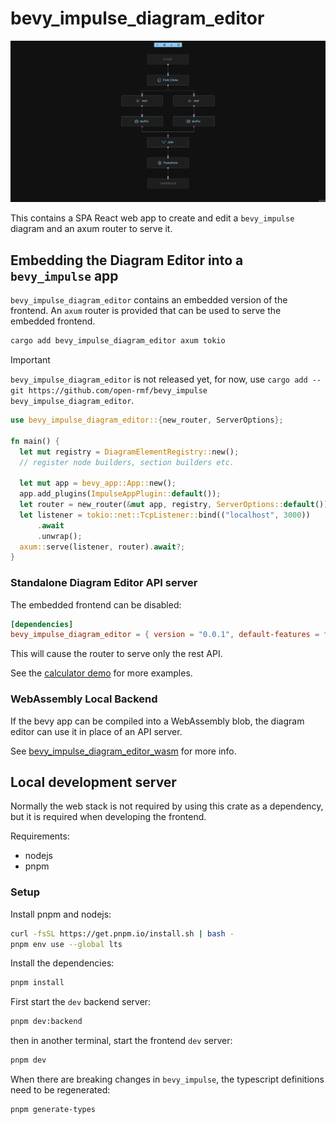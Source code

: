 # bevy_impulse_diagram_editor

![](./docs/assets/diagram-editor-preview.webp)

This contains a SPA React web app to create and edit a `bevy_impulse` diagram and an axum router to serve it.

## Embedding the Diagram Editor into a `bevy_impulse` app

`bevy_impulse_diagram_editor` contains an embedded version of the frontend. An `axum` router is provided
that can be used to serve the embedded frontend.

```bash
cargo add bevy_impulse_diagram_editor axum tokio
```

> [!IMPORTANT]
> `bevy_impulse_diagram_editor` is not released yet, for now, use `cargo add --git https://github.com/open-rmf/bevy_impulse bevy_impulse_diagram_editor`.


```rust
use bevy_impulse_diagram_editor::{new_router, ServerOptions};

fn main() {
  let mut registry = DiagramElementRegistry::new();
  // register node builders, section builders etc.

  let mut app = bevy_app::App::new();
  app.add_plugins(ImpulseAppPlugin::default());
  let router = new_router(&mut app, registry, ServerOptions::default());
  let listener = tokio::net::TcpListener::bind(("localhost", 3000))
      .await
      .unwrap();
  axum::serve(listener, router).await?;
}
```

### Standalone Diagram Editor API server

The embedded frontend can be disabled:

```toml
[dependencies]
bevy_impulse_diagram_editor = { version = "0.0.1", default-features = false, features = ["router"] }
```

This will cause the router to serve only the rest API.

See the [calculator demo](../examples/diagram/calculator) for more examples.

### WebAssembly Local Backend

If the bevy app can be compiled into a WebAssembly blob, the diagram editor can use it in place of an API server.

See [bevy_impulse_diagram_editor_wasm](./wasm/README.md) for more info.

## Local development server

Normally the web stack is not required by using this crate as a dependency, but it is required when developing the frontend.

Requirements:

* nodejs
* pnpm

### Setup

Install pnpm and nodejs:

```bash
curl -fsSL https://get.pnpm.io/install.sh | bash -
pnpm env use --global lts
```

Install the dependencies:

```bash
pnpm install
```

First start the `dev` backend server:

```bash
pnpm dev:backend
```

then in another terminal, start the frontend `dev` server:

```bash
pnpm dev
```

When there are breaking changes in `bevy_impulse`, the typescript definitions need to be regenerated:

```bash
pnpm generate-types
```
